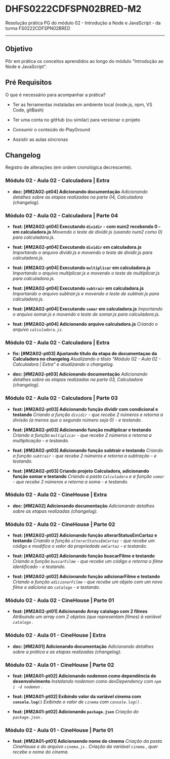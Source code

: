 # DHFS0222CDFSPN02BRED-M2

Resolução prática PG do módulo 02 - Introdução a Node e JavaScript - da turma FS0222CDFSPN02BRED

___

## Objetivo

Pôr em prática os conceitos aprendidos ao longo do módulo "Introdução ao Node e JavaScript".

## Pré Requisitos

O que é necessário para acompanhar a prática?

* Ter as ferramentas instaladas em ambiente local (node.js, npm, VS Code, gitBash)

* Ter uma conta no gitHub (ou similar) para versionar o projeto

* Consumir o conteúdo do PlayGround

* Assistir as aulas síncronas

## Changelog

Registro de alterações (em ordem cronológica decrescente).

### Módulo 02 - Aula 02 - Calculadora | Extra

* **doc: [#M2A02-pt04] Adicionando documentação**
_Adicionando detalhes sobre as etapas realizadas na parte 04, Calculadora (changelog)._

### Módulo 02 - Aula 02 - Calculadora | Parte 04

* **feat: [#M2A02-pt04] Executando `dividir` - com num2 recebendo 0 - em calculadora.js**
_Movendo o teste de dividir.js (usando num2 como 0) para calculadora.js._

* **feat: [#M2A02-pt04] Executando `dividir` em calculadora.js**
_Importando o arquivo dividir.js e movendo o teste de dividir.js para calculadora.js._

* **feat: [#M2A02-pt04] Executando `multiplicar` em calculadora.js**
_Importando o arquivo multiplicar.js e movendo o teste de multiplicar.js para calculadora.js._

* **feat: [#M2A02-pt04] Executando `subtrair` em calculadora.js**
_Importando o arquivo subtrair.js e movendo o teste de subtrair.js para calculadora.js._

* **feat: [#M2A02-pt04] Executando `somar` em calculadora.js**
_Importando o arquivo somar.js e movendo o teste de somar.js para calculadora.js._

* **feat: [#M2A02-pt04] Adicionando arquivo calculadora.js**
_Criando o arquivo `calculadora.js`._

### Módulo 02 - Aula 02 - Calculadora | Extra

* **fix: [#M2A02-pt03] Ajustando título da etapa de documentaçao da Calculadora no changelog**
_Atualizando o título "Módulo 02 - Aula 02 - Calculadora | Extra" e atualizando o changelog._

* **doc: [#M2A02-pt03] Adicionando documentação**
_Adicionando detalhes sobre as etapas realizadas na parte 03, Calculadora (changelog)._
### Módulo 02 - Aula 02 - Calculadora | Parte 03

* **feat: [#M2A02-pt03] Adicionando função dividir com condicional e testando**
_Criando a função `dividir` - que recebe 2 números e retorna a divisão (a menos que o segundo número seja 0) - e testando._

* **feat: [#M2A02-pt03] Adicionando função multiplicar e testando**
_Criando a função `multiplicar` - que recebe 2 números e retorna a multiplicação - e testando._

* **feat: [#M2A02-pt03] Adicionando função subtrair e testando**
_Criando a função `subtrair` - que recebe 2 números e retorna a subtração - e testando._

* **feat: [#M2A02-pt03] Criando projeto Calculadora, adicionando função somar e testando**
_Criando a pasta `Calculadora` e a função `somar` - que recebe 2 números e retorna a soma - e testando._

### Módulo 02 - Aula 02 - CineHouse | Extra

* **doc: [#M2A02] Adicionando documentação**
_Adicionando detalhes sobre as etapas realizadas (changelog)._

### Módulo 02 - Aula 02 - CineHouse | Parte 02

* **feat: [#M2A02-pt02] Adicionando função alterarStatusEmCartaz e testando**
_Criando a função `alterarStatusEmCartaz` - que recebe um código e modifica o valor da propriedade `emCartaz` - e testando._

* **feat: [#M2A02-pt02] Adicionando função buscarFilme e testando**
_Criando a função `buscarFilme` - que recebe um código e retorna o filme identificado - e testando._

* **feat: [#M2A02-pt02] Adicionando função adicionarFilme e testando**
_Criando a função `adicionarFilme` - que recebe um objeto com um novo filme e adiciona ao `catalogo` - e testando._

### Módulo 02 - Aula 02 - CineHouse | Parte 01

* **feat: [#M2A02-pt01] Adicionando Array catalogo com 2 filmes**
_Atribuindo um array com 2 objetos (que representam filmes) à variável `catalogo` ._

### Módulo 02 - Aula 01 - CineHouse | Extra

* **doc: [#M2A01] Adicionando documentação**
_Adicionando detalhes sobre a prática e as etapas realizadas (changelog)._

### Módulo 02 - Aula 01 - CineHouse | Parte 02

* **feat: [#M2A01-pt02] Adicionando nodemon como dependência de desenvolvimento**
_Instalando nodemon como devDependency com `npm i -d nodemon` ._

* **feat: [#M2A01-pt02] Exibindo valor da variável cinema com `console.log()`**
_Exibindo o valor de `cinema` com `console.log()` ._

* **feat: [#M2A01-pt02] Adicionando `package.json`**
_Criação do `package.json` ._

### Módulo 02 - Aula 01 - CineHouse | Parte 01

* **feat: [#M2A01-pt01] Adicionaendo nome do cinema**
_Criação da pasta CineHouse e do arquivo `cinema.js` ._
_Criação da variável `cinema` , quer recebe o nome do cinema._
